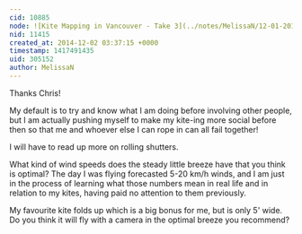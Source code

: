 ```yaml
---
cid: 10885
node: ![Kite Mapping in Vancouver - Take 3](../notes/MelissaN/12-01-2014/kite-mapping-in-vancouver-take-3)
nid: 11415
created_at: 2014-12-02 03:37:15 +0000
timestamp: 1417491435
uid: 305152
author: MelissaN
---
```


Thanks Chris!

My default is to try and know what I am doing before involving other people, but I am actually pushing myself to make my kite-ing more social before then so that me and whoever else I can rope in can all fail together! 

I will have to read up more on rolling shutters. 

What kind of wind speeds does the steady little breeze have that you think is optimal? The day I was flying forecasted 5-20 km/h winds, and I am just in the process of learning what those numbers mean in real life and in relation to my kites, having paid no attention to them previously.  

My favourite kite folds up which is a big bonus for me, but is only 5' wide. Do you think it will fly with a camera in the optimal breeze you recommend?


